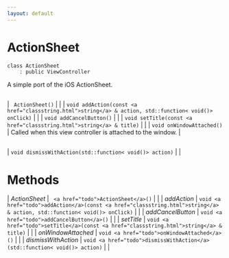 ```yaml
---
layout: default
---
```


# ActionSheet

```
class ActionSheet
    : public ViewController
```


A simple port of the iOS ActionSheet.     

    
## 



## 

| ` ActionSheet()` |  |
| `void addAction(const <a href="classstring.html">string</a> & action, std::function< void()> onClick)` |  |
| `void addCancelButton()` |  |
| `void setTitle(const <a href="classstring.html">string</a> & title)` |  |
| `void onWindowAttached()` | Called when this view controller is attached to the window. |


## 

| `void dismissWithAction(std::function< void()> action)` |  |


# Methods

| *ActionSheet* |  ` <a href="todo">ActionSheet</a>()` |  |
| *addAction* |  `void <a href="todo">addAction</a>(const <a href="classstring.html">string</a> & action, std::function< void()> onClick)` |  |
| *addCancelButton* |  `void <a href="todo">addCancelButton</a>()` |  |
| *setTitle* |  `void <a href="todo">setTitle</a>(const <a href="classstring.html">string</a> & title)` |  |
| *onWindowAttached* |  `void <a href="todo">onWindowAttached</a>()` |  |
| *dismissWithAction* |  `void <a href="todo">dismissWithAction</a>(std::function< void()> action)` |  |

